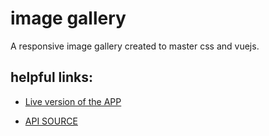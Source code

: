 # image gallery

A responsive image gallery created to master css and vuejs.

## helpful links:

* [Live version of the APP](https://j46pozmp7y.codesandbox.io/)

* [API SOURCE](https://dog.ceo/dog-api/)
